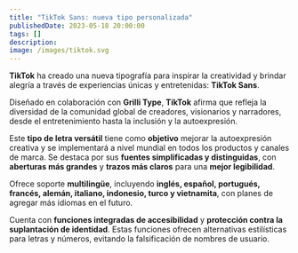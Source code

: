```yaml
---
title: "TikTok Sans: nueva tipo personalizada"
publishedDate: 2023-05-18 20:00:00
tags: []
description: 
image: /images/tiktok.svg
---
```


**TikTok** ha creado una nueva tipografía para inspirar la creatividad y brindar alegría a través de experiencias únicas y entretenidas: **TikTok Sans**.

Diseñado en colaboración con **Grilli Type**, **TikTok** afirma que refleja la diversidad de la comunidad global de creadores, visionarios y narradores, desde el entretenimiento hasta la inclusión y la autoexpresión.

Este **tipo de letra versátil** tiene como **objetivo** mejorar la autoexpresión creativa y se implementará a nivel mundial en todos los productos y canales de marca. Se destaca por sus **fuentes simplificadas y distinguidas**, con **aberturas más grandes** y **trazos más claros** para una **mejor legibilidad**.

Ofrece soporte **multilingüe**, incluyendo **inglés, español, portugués, francés, alemán, italiano, indonesio, turco y vietnamita**, con planes de agregar más idiomas en el futuro.

Cuenta con **funciones integradas de accesibilidad** y **protección contra la suplantación de identidad**. Estas funciones ofrecen alternativas estilísticas para letras y números, evitando la falsificación de nombres de usuario.